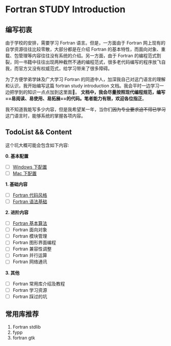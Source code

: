 <!-- Use control + shift + M to open markdown preview-->

# Fortran STUDY Introduction

## 编写初衷
由于学校的安排，需要学习 Fortran 语言。但是，一方面由于 Fortran 网上现有的自学资源往往比较零散，大部分都是在介绍 Fortran 的基本特性，而面向对象、重载、包管理等内容往往没有系统的介绍。另一方面，由于 Fortran 的编程范式割裂，同一书籍中往往出现两种截然不通的编程范式，很多老代码编写的程序放飞自我，而官方又没有权威范式，给学习带来了很多障碍。

为了方便学弟学妹及广大学习 Fortran 的同道中人，加深我自己对这门语言的理解和认识，我开始编写这篇 fortran study introduction 文档。我会平时一边学习一边把学到的知识一点点加到这里面。
**文档中，我会尽量按照现代编程规范，编写==易阅读、易使用、易拓展==的代码。笔者能力有限，欢迎各位指正**。

我不知道我能写多少内容，但是我希望某一年，当你们~~因为专业要求迫不得已学习~~这门语言时，能够系统的掌握各项内容。

## TodoList && Content
这个坑大概可能会包含如下内容:

**0. 基本配置**

- [ ] [Windows 下配置](/docs/install/windows.md)
- [ ] [Mac 下配置](/docs/install/mac.md)

**1. 基础内容**
- [ ] [Fortran 代码风格](/docs/language_basic/index.md)
- [ ] [Fortran 语法基础](/docs/language_basic/index.md)

**2. 进阶内容**
- [ ] [Fortran 基本算法](/docs/algorithms/index.md)
- [ ] Fortran 面向对象
- [ ] Fortran 模块管理
- [ ] Fortran 图形界面编程
- [ ] Fortran 兼容性调整
- [ ] Fortran 并行运算
- [ ] Fortran 网络通讯

**3. 其他**
- [ ] Fortran 常用库介绍及教程
- [ ] Fortran 学习资源
- [ ] Fortran 踩过的坑

## 常用库推荐
1. Fortran stdlib
2. fypp
3. fortran gtk
